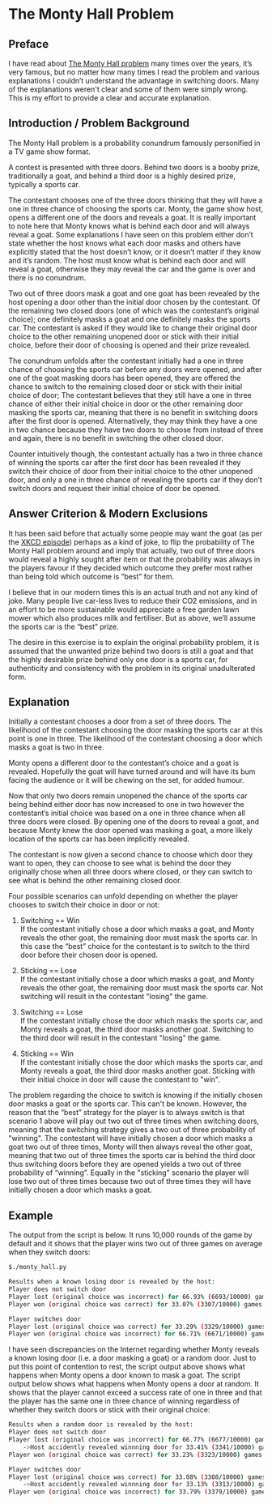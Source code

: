 # The Monty Hall Problem

## Preface
I have read about [The Monty Hall problem](https://en.wikipedia.org/wiki/Monty_Hall_problem) many times over the years, it’s very famous, but no matter how many times I read the problem and various explanations I couldn’t understand the advantage in switching doors. Many of the explanations weren't clear and some of them were simply wrong. This is my effort to provide a clear and accurate explanation.


## Introduction / Problem Background
The Monty Hall problem is a probability conundrum famously personified in a TV game show format.

A contest is presented with three doors. Behind two doors is a booby prize, traditionally a goat, and behind a third door is a highly desired prize, typically a sports car.

The contestant chooses one of the three doors thinking that they will have a one in three chance of choosing the sports car. Monty, the game show host, opens a different one of the doors and reveals a goat. It is really important to note here that Monty knows what is behind each door and will always reveal a goat. Some explanations I have seen on this problem either don’t state whether the host knows what each door masks and others have explicitly stated that the host doesn’t know, or it doesn’t matter if they know and it’s random. The host must know what is behind each door and will reveal a goat, otherwise they may reveal the car and the game is over and there is no conundrum.

Two out of three doors mask a goat and one goat has been revealed by the host opening a door other than the initial door chosen by the contestant. Of the remaining two closed doors (one of which was the contestant’s original choice); one definitely masks a goat and one definitely masks the sports car. The contestant is asked if they would like to change their original door choice to the other remaining unopened door or stick with their initial choice, before their door of choosing is opened and their prize revealed.

The conundrum unfolds after the contestant initially had a one in three chance of choosing the sports car before any doors were opened, and after one of the goat masking doors has been opened, they are offered the chance to switch to the remaining closed door or stick with their initial choice of door; The contestant believes that they still have a one in three chance of either their initial choice in door or the other remaining door masking the sports car, meaning that there is no benefit in switching doors after the first door is opened. Alternatively, they may think they have a one in two chance because they have two doors to choose from instead of three and again, there is no benefit in switching the other closed door.

Counter intuitively though, the contestant actually has a two in three chance of winning the sports car after the first door has been revealed if they switch their choice of door from their initial choice to the other unopened door, and only a one in three chance of revealing the sports car if they don’t switch doors and request their initial choice of door be opened.


## Answer Criterion & Modern Exclusions
It has been said before that actually some people may want the goat (as per the [XKCD episode](https://www.xkcd.com/1282/)) perhaps as a kind of joke, to flip the probability of The Monty Hall problem around and imply that actually, two out of three doors would reveal a highly sought after item or that the probability was always in the players favour if they decided which outcome they prefer most rather than being told which outcome is “best” for them.

I believe that in our modern times this is an actual truth and not any kind of joke. Many people live car-less lives to reduce their CO2 emissions, and in an effort to be more sustainable would appreciate a free garden lawn mower which also produces milk and fertiliser. But as above, we’ll assume the sports car is the “best” prize.

The desire in this exercise is to explain the original probability problem, it is assumed that the unwanted prize behind two doors is still a goat and that the highly desirable prize behind only one door is a sports car, for authenticity and consistency with the problem in its original unadulterated form.

## Explanation
Initially a contestant chooses a door from a set of three doors. The likelihood of the contestant choosing the door masking the sports car at this point is one in three. The likelihood of the contestant choosing a door which masks a goat is two in three.

Monty opens a different door to the contestant’s choice and a goat is revealed. Hopefully the goat will have turned around and will have its bum facing the audience or it will be chewing on the set, for added humour.

Now that only two doors remain unopened the chance of the sports car being behind either door has now increased to one in two however the contestant’s initial choice was based on a one in three chance when all three doors were closed. By opening one of the doors to reveal a goat, and because Monty knew the door opened was masking a goat, a more likely location of the sports car has been implicitly revealed.

The contestant is now given a second chance to choose which door they want to open, they can choose to see what is behind the door they originally chose when all three doors where closed, or they can switch to see what is behind the other remaining closed door.

Four possible scenarios can unfold depending on whether the player chooses to switch their choice in door or not:

1. Switching == Win  
If the contestant initially chose a door which masks a goat, and Monty reveals the other goat, the remaining door must mask the sports car. In this case the “best” choice for the contestant is to switch to the third door before their chosen door is opened.

2. Sticking == Lose  
If the contestant initially chose a door which masks a goat, and Monty reveals the other goat, the remaining door must mask the sports car. Not switching will result in the contestant "losing" the game.

3. Switching == Lose  
If the contestant initially chose the door which masks the sports car, and Monty reveals a goat, the third door masks another goat. Switching to the third door will result in the contestant "losing" the game.

4. Sticking == Win  
If the contestant initially chose the door which masks the sports car, and Monty reveals a goat, the third door masks another goat. Sticking with their initial choice in door will cause the contestant to "win".

The problem regarding the choice to switch is knowing if the initially chosen door masks a goat or the sports car. This can't be known. However, the reason that the “best” strategy for the player is to always switch is that scenario 1 above will play out two out of three times when switching doors, meaning that the switching strategy gives a two out of three probability of "winning". The contestant will have initially chosen a door which masks a goat two out of three times, Monty will then always reveal the other goat, meaning that two out of three times the sports car is behind the third door thus switching doors before they are opened yields a two out of three probability of “winning”. Equally in the "sticking" scenario the player will lose two out of three times because two out of three times they will have initially chosen a door which masks a goat.

## Example
The output from the script is below. It runs 10,000 rounds of the game by default and it shows that the player wins two out of three games on average when they switch doors:
```bash
$./monty_hall.py

Results when a known losing door is revealed by the host:
Player does not switch door
Player lost (original choice was incorrect) for 66.93% (6693/10000) games
Player won (original choice was correct) for 33.07% (3307/10000) games

Player switches door
Player lost (original choice was correct) for 33.29% (3329/10000) games
Player won (original choice was incorrect) for 66.71% (6671/10000) games
```

I have seen discrepancies on the Internet regarding whether Monty reveals a known losing door (i.e. a door masking a goat) or a random door. Just to put this point of contention to rest, the script output above shows what happens when Monty opens a door known to mask a goat. The script output below shows what happens when Monty opens a door at random. It shows that the player cannot exceed a success rate of one in three and that the player has the same one in three chance of winning regardless of whether they switch doors or stick with their original choice:
```bash
Results when a random door is revealed by the host:
Player does not switch door
Player lost (original choice was incorrect) for 66.77% (6677/10000) games
	->Host accidently revealed winnning door for 33.41% (3341/10000) games
Player won (original choice was correct) for 33.23% (3323/10000) games

Player switches door
Player lost (original choice was correct) for 33.08% (3308/10000) games
	->Host accidently revealed winnning door for 33.13% (3313/10000) games
Player won (original choice was incorrect) for 33.79% (3379/10000) games
```
